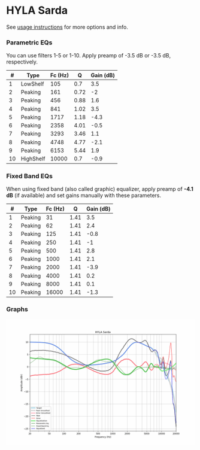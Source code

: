 # HYLA Sarda
See [usage instructions](https://github.com/jaakkopasanen/AutoEq#usage) for more options and info.

### Parametric EQs
You can use filters 1-5 or 1-10. Apply preamp of -3.5 dB or -3.5 dB, respectively.

|   # | Type      |   Fc (Hz) |    Q |   Gain (dB) |
|-----|-----------|-----------|------|-------------|
|   1 | LowShelf  |       105 | 0.7  |         3.5 |
|   2 | Peaking   |       161 | 0.72 |        -2   |
|   3 | Peaking   |       456 | 0.88 |         1.6 |
|   4 | Peaking   |       841 | 1.02 |         3.5 |
|   5 | Peaking   |      1717 | 1.18 |        -4.3 |
|   6 | Peaking   |      2358 | 4.01 |        -0.5 |
|   7 | Peaking   |      3293 | 3.46 |         1.1 |
|   8 | Peaking   |      4748 | 4.77 |        -2.1 |
|   9 | Peaking   |      6153 | 5.44 |         1.9 |
|  10 | HighShelf |     10000 | 0.7  |        -0.9 |

### Fixed Band EQs
When using fixed band (also called graphic) equalizer, apply preamp of **-4.1 dB** (if available) and set gains manually with these parameters.

|   # | Type    |   Fc (Hz) |    Q |   Gain (dB) |
|-----|---------|-----------|------|-------------|
|   1 | Peaking |        31 | 1.41 |         3.5 |
|   2 | Peaking |        62 | 1.41 |         2.4 |
|   3 | Peaking |       125 | 1.41 |        -0.8 |
|   4 | Peaking |       250 | 1.41 |        -1   |
|   5 | Peaking |       500 | 1.41 |         2.8 |
|   6 | Peaking |      1000 | 1.41 |         2.1 |
|   7 | Peaking |      2000 | 1.41 |        -3.9 |
|   8 | Peaking |      4000 | 1.41 |         0.2 |
|   9 | Peaking |      8000 | 1.41 |         0.1 |
|  10 | Peaking |     16000 | 1.41 |        -1.3 |

### Graphs
![](./HYLA%20Sarda.png)
